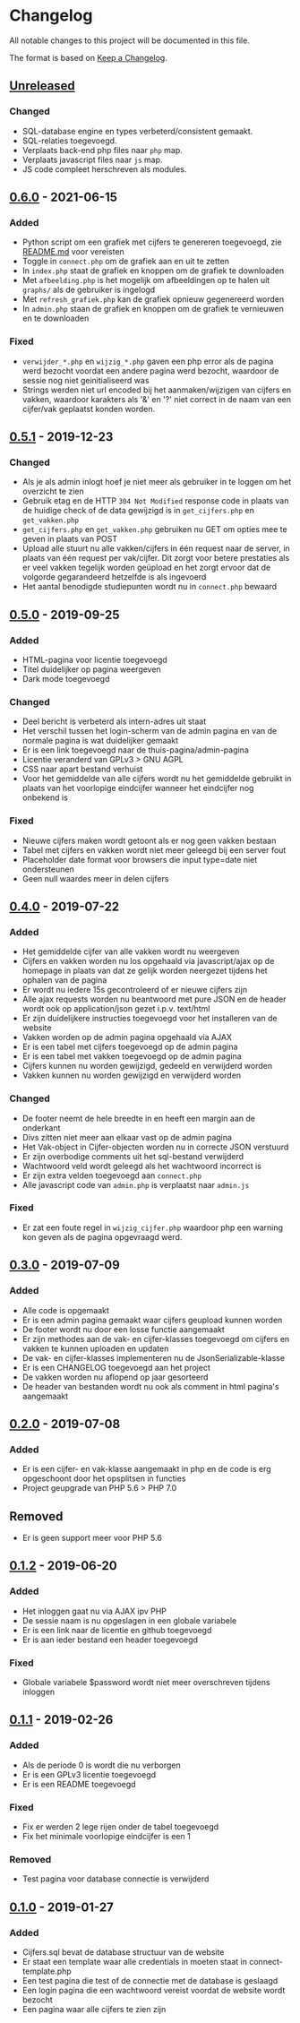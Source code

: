 # Changelog
All notable changes to this project will be documented in this file.

The format is based on [Keep a Changelog](https://keepachangelog.com/en/1.0.0/).

## [Unreleased]
### Changed
- SQL-database engine en types verbeterd/consistent gemaakt.
- SQL-relaties toegevoegd.
- Verplaats back-end php files naar `php` map.
- Verplaats javascript files naar `js` map.
- JS code compleet herschreven als modules.

## [0.6.0] - 2021-06-15
### Added
- Python script om een grafiek met cijfers te genereren toegevoegd, zie
  [README.md](README.md) voor vereisten
- Toggle in `connect.php` om de grafiek aan en uit te zetten
- In `index.php` staat de grafiek en knoppen om de grafiek te downloaden
- Met `afbeelding.php` is het mogelijk om afbeeldingen op te halen uit
  `graphs/` als de gebruiker is ingelogd
- Met `refresh_grafiek.php` kan de grafiek opnieuw gegenereerd worden
- In `admin.php` staan de grafiek en knoppen om de grafiek te vernieuwen en
  te downloaden

### Fixed
- `verwijder_*.php` en `wijzig_*.php` gaven een php error als de pagina werd
  bezocht voordat een andere pagina werd bezocht, waardoor de sessie nog niet
  geinitialiseerd was
- Strings werden niet url encoded bij het aanmaken/wijzigen van cijfers en
  vakken, waardoor karakters als '&' en '?' niet correct in de naam van een
  cijfer/vak geplaatst konden worden.

## [0.5.1] - 2019-12-23
### Changed
- Als je als admin inlogt hoef je niet meer als gebruiker in te loggen om
  het overzicht te zien
- Gebruik etag en de HTTP `304 Not Modified` response code in plaats van de
  huidige check of de data gewijzigd is in `get_cijfers.php` en `get_vakken.php`
- `get_cijfers.php` en `get_vakken.php` gebruiken nu GET om opties mee te geven
  in plaats van POST
- Upload alle stuurt nu alle vakken/cijfers in één request naar de server, in
  plaats van één request per vak/cijfer. Dit zorgt voor betere prestaties als er
  veel vakken tegelijk worden geüpload en het zorgt ervoor dat de volgorde
  gegarandeerd hetzelfde is als ingevoerd
- Het aantal benodigde studiepunten wordt nu in `connect.php` bewaard

## [0.5.0] - 2019-09-25
### Added
- HTML-pagina voor licentie toegevoegd
- Titel duidelijker op pagina weergeven
- Dark mode toegevoegd

### Changed
- Deel bericht is verbeterd als intern-adres uit staat
- Het verschil tussen het login-scherm van de admin pagina en van de normale
  pagina is wat duidelijker gemaakt
- Er is een link toegevoegd naar de thuis-pagina/admin-pagina
- Licentie veranderd van GPLv3 > GNU AGPL
- CSS naar apart bestand verhuist
- Voor het gemiddelde van alle cijfers wordt nu het gemiddelde gebruikt in
  plaats van het voorlopige eindcijfer wanneer het eindcijfer nog onbekend is

### Fixed
- Nieuwe cijfers maken wordt getoont als er nog geen vakken bestaan
- Tabel met cijfers en vakken wordt niet meer geleegd bij een server fout
- Placeholder date format voor browsers die input type=date niet ondersteunen
- Geen null waardes meer in delen cijfers

## [0.4.0] - 2019-07-22
### Added
- Het gemiddelde cijfer van alle vakken wordt nu weergeven
- Cijfers en vakken worden nu los opgehaald via javascript/ajax op de homepage
  in plaats van dat ze gelijk worden neergezet tijdens het ophalen van de pagina
- Er wordt nu iedere 15s gecontroleerd of er nieuwe cijfers zijn
- Alle ajax requests worden nu beantwoord met pure JSON en de header wordt ook
  op application/json gezet i.p.v. text/html
- Er zijn duidelijkere instructies toegevoegd voor het installeren van de
  website
- Vakken worden op de admin pagina opgehaald via AJAX
- Er is een tabel met cijfers toegevoegd op de admin pagina
- Er is een tabel met vakken toegevoegd op de admin pagina
- Cijfers kunnen nu worden gewijzigd, gedeeld en verwijderd worden
- Vakken kunnen nu worden gewijzigd en verwijderd worden

### Changed
- De footer neemt de hele breedte in en heeft een margin aan de onderkant
- Divs zitten niet meer aan elkaar vast op de admin pagina
- Het Vak-object in Cijfer-objecten worden nu in correcte JSON verstuurd
- Er zijn overbodige comments uit het sql-bestand verwijderd
- Wachtwoord veld wordt geleegd als het wachtwoord incorrect is
- Er zijn extra velden toegevoegd aan `connect.php`
- Alle javascript code van `admin.php` is verplaatst naar `admin.js`

### Fixed
- Er zat een foute regel in `wijzig_cijfer.php` waardoor php een warning kon
  geven als de pagina opgevraagd werd.

## [0.3.0] - 2019-07-09
### Added
- Alle code is opgemaakt
- Er is een admin pagina gemaakt waar cijfers geupload kunnen worden
- De footer wordt nu door een losse functie aangemaakt
- Er zijn methodes aan de vak- en cijfer-klasses toegevoegd om cijfers en vakken
  te kunnen uploaden en updaten
- De vak- en cijfer-klasses implementeren nu de JsonSerializable-klasse
- Er is een CHANGELOG toegevoegd aan het project
- De vakken worden nu aflopend op jaar gesorteerd
- De header van bestanden wordt nu ook als comment in html pagina's aangemaakt

## [0.2.0] - 2019-07-08
### Added
- Er is een cijfer- en vak-klasse aangemaakt in php en de code is erg
  opgeschoont door het opsplitsen in functies
- Project geupgrade van PHP 5.6 > PHP 7.0

## Removed
- Er is geen support meer voor PHP 5.6

## [0.1.2] - 2019-06-20
### Added
- Het inloggen gaat nu via AJAX ipv PHP
- De sessie naam is nu opgeslagen in een globale variabele
- Er is een link naar de licentie en github toegevoegd
- Er is aan ieder bestand een header toegevoegd

### Fixed
- Globale variabele $password wordt niet meer overschreven tijdens inloggen

## [0.1.1] - 2019-02-26
### Added
- Als de periode 0 is wordt die nu verborgen
- Er is een GPLv3 licentie toegevoegd
- Er is een README toegevoegd

### Fixed
- Fix er werden 2 lege rijen onder de tabel toegevoegd
- Fix het minimale voorlopige eindcijfer is een 1

### Removed
- Test pagina voor database connectie is verwijderd

## [0.1.0] - 2019-01-27
### Added
- Cijfers.sql bevat de database structuur van de website
- Er staat een template waar alle credentials in moeten staat in connect-template.php
- Een test pagina die test of de connectie met de database is geslaagd
- Een login pagina die een wachtwoord vereist voordat de website wordt bezocht
- Een pagina waar alle cijfers te zien zijn

[Unreleased]: https://github.com/TristanLaan/cijfersoverzicht/compare/v0.6.0...HEAD
[0.6.0]: https://github.com/TristanLaan/cijfersoverzicht/compare/v0.5.1...v0.6.0
[0.5.1]: https://github.com/TristanLaan/cijfersoverzicht/compare/v0.5.0...v0.5.1
[0.5.0]: https://github.com/TristanLaan/cijfersoverzicht/compare/v0.4.0...v0.5.0
[0.4.0]: https://github.com/TristanLaan/cijfersoverzicht/compare/v0.3.0...v0.4.0
[0.3.0]: https://github.com/TristanLaan/cijfersoverzicht/compare/v0.2.0...v0.3.0
[0.2.0]: https://github.com/TristanLaan/cijfersoverzicht/compare/v0.1.2...v0.2.0
[0.1.2]: https://github.com/TristanLaan/cijfersoverzicht/compare/v0.1.1...v0.1.2
[0.1.1]: https://github.com/TristanLaan/cijfersoverzicht/compare/v0.1.0...v0.1.1
[0.1.0]: https://github.com/TristanLaan/cijfersoverzicht/releases/tag/v0.1.0
